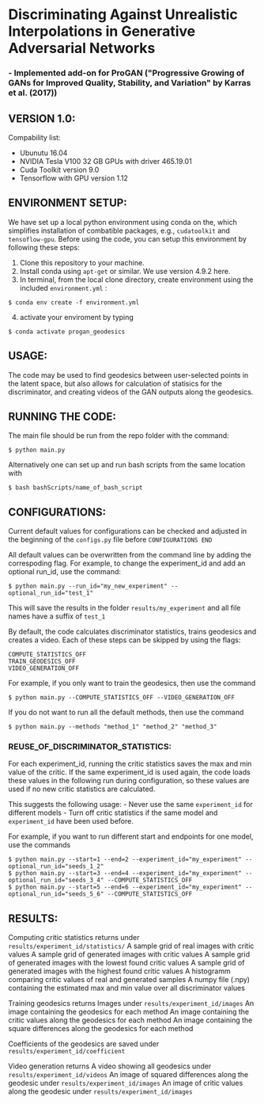 # Discriminating Against Unrealistic Interpolations in Generative Adversarial Networks

### - Implemented add-on for ProGAN ("Progressive Growing of GANs for Improved Quality, Stability, and Variation" by Karras et al. (2017)) 

## VERSION 1.0:
  Compability list:  
  - Ubunutu 16.04
  - NVIDIA Tesla V100 32 GB GPUs with driver 465.19.01
  - Cuda Toolkit version 9.0
  - Tensorflow with GPU version 1.12


## ENVIRONMENT SETUP:

  We have set up a local python environment using conda on the, which simplifies installation of combatible packages, e.g.,  `cudatoolkit` and `tensoflow-gpu`. Before using the code, you can setup this environment by following these steps:
  
  1) Clone this repository to your machine.
  2) Install conda using `apt-get` or similar. We use version 4.9.2 here.
  3) In terminal, from the local clone directory, create environment using the included `environment.yml` :
    
    $ conda env create -f environment.yml
  
  4) activate your enviroment by typing 
 
    $ conda activate progan_geodesics
    

## USAGE:

  The code may be used to find geodesics between user-selected points in the latent space, but also allows for calculation of statisics for the discriminator, and creating videos of the GAN outputs along the geodesics.

## RUNNING THE CODE:

  The main file should be run from the repo folder with the command: 
  
  ```
  $ python main.py
  ```
  Alternatively one can set up and run bash scripts from the same location with
  
  ```
  $ bash bashScripts/name_of_bash_script
  ```
## CONFIGURATIONS:

  Current default values for configurations can be checked and adjusted in the beginning of the `configs.py` file before `CONFIGURATIONS END`

  All default values can be overwritten from the command line by adding the correspoding flag.
  For example, to change the experiment_id and add an optional run_id, use the command:

    $ python main.py --run_id="my_new_experiment" --optional_run_id="test_1"
    
  This will save the results in the folder `results/my_experiment` and all file names have a suffix of `test_1`

  By default, the code calculates discriminator statistics, trains geodesics and creates a video.
  Each of these steps can be skipped by using the flags:
     
    COMPUTE_STATISTICS_OFF
    TRAIN_GEODESICS_OFF 
    VIDEO_GENERATION_OFF 
  
  For example, if you only want to train the geodesics, then use the command

    $ python main.py --COMPUTE_STATISTICS_OFF --VIDEO_GENERATION_OFF
    
  If you do not want to run all the default methods, then use the command
    
    $ python main.py --methods "method_1" "method_2" "method_3"
    
  ### REUSE_OF_DISCRIMINATOR_STATISTICS:     
  
  For each experiment_id, running the critic statistics saves the max and min value of the critic.
  If the same experiment_id is used again, the code loads these values in the following run during configuration, so these values are used if no new critic statistics are calculated. 
  
  This suggests the following usage:
    - Never use the same `experiment_id` for different models
    - Turn off critic statistics if the same model and `experiment_id` have been used before.
  
  For example, if you want to run different start and endpoints for one model, use the commands
  
    $ python main.py --start=1 --end=2 --experiment_id="my_experiment" --optional_run_id="seeds_1_2"
    $ python main.py --start=3 --end=4 --experiment_id="my_experiment" --optional_run_id="seeds_3_4" --COMPUTE_STATISTICS_OFF 
    $ python main.py --start=5 --end=6 --experiment_id="my_experiment" --optional_run_id="seeds_5_6" --COMPUTE_STATISTICS_OFF
    
## RESULTS:

  Computing critic statistics returns under `results/experiment_id/statistics/` 
    A sample grid of real images with critic values
    A sample grid of generated images with critic values
    A sample grid of generated images with the lowest found critic values
    A sample grid of generated images with the highest found critic values
    A histogramm comparing critic values of real and generated samples
    A numpy file (.npy) containing the estimated max and min value over all discriminator values
  
  Training geodesics returns
    Images under `results/experiment_id/images`
      An image containing the geodesics for each method
      An image containing the critic values along the geodesics for each method
      An image containing the square differences along the geodesics for each method
  
  Coefficients of the geodesics are saved under `results/experiment_id/coefficient`

  Video generation returns 
    A video showing all geodesics under `results/experiment_id/videos`
    An image of squared differences along the geodesic under `results/experiment_id/images`
    An image of critic values along the geodesic under `results/experiment_id/images`    
  
